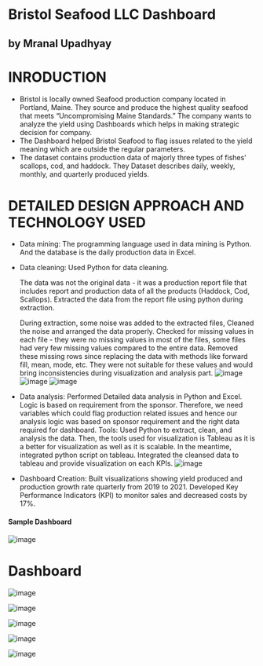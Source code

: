 # Bristol Seafood LLC Dashboard
## by Mranal Upadhyay

# INRODUCTION 
- Bristol is locally owned Seafood production company located in Portland, Maine. They source and produce the highest quality seafood that meets “Uncompromising     Maine   Standards.” The company wants to analyze the yield using Dashboards which helps in making strategic decision for company. 
- The Dashboard helped Bristol Seafood to flag issues related to the yield meaning which are outside the regular parameters. 
- The dataset contains production data of majorly three types of fishes’ scallops, cod, and haddock. They Dataset describes daily, weekly, monthly, and quarterly       produced yields. 

# DETAILED DESIGN APPROACH AND TECHNOLOGY USED
- Data mining: The programming language used in data mining is Python. And the database is the daily production data in Excel.  

- Data cleaning: Used Python for data cleaning. 
  
  The data was not the original data - it was a production report file that includes report and production data of all the products (Haddock, Cod,                   Scallops). Extracted the data from the report file using python during extraction. 

  During extraction, some noise was added to the extracted files, Cleaned the noise and arranged the data properly. Checked for missing values in each file -         they were no missing values in most of the files, some files had very few missing values compared to the entire data. Removed these missing rows since             replacing the data with methods like forward fill, mean, mode, etc. They were not suitable for these values and would bring inconsistencies during visualization   and analysis part.
  ![image](https://user-images.githubusercontent.com/94198619/141537600-a1bb0ff7-423a-423d-8ef9-c67247745dfd.png)
  ![image](https://user-images.githubusercontent.com/94198619/141537693-cd4064fc-cf7f-43a2-9ab7-132ca9c759e0.png)
  ![image](https://user-images.githubusercontent.com/94198619/141537708-9bd2d92b-7d7e-4da7-9a04-c22610360ce0.png)

- Data analysis: Performed Detailed data analysis in Python and Excel. 
  Logic is based on requirement from the sponsor. Therefore, we need variables which could flag production related issues and hence our analysis logic was based on   sponsor requirement and the right data required for dashboard.
  Tools: Used Python to extract, clean, and analysis the data. Then, the tools used for visualization is Tableau as it is a better for visualization as well as it   is scalable. In the meantime, integrated python script on tableau. Integrated the cleansed data to tableau and provide visualization on each KPIs. 
  ![image](https://user-images.githubusercontent.com/94198619/141538026-5436e4ba-a1de-428a-860f-5abb8714fe6a.png)

- Dashboard Creation: Built visualizations showing yield produced and production growth rate quarterly from 2019 to 2021.	Developed Key Performance Indicators       (KPI) to monitor sales and decreased costs by 17%.
#### Sample Dashboard
  ![image](https://user-images.githubusercontent.com/94198619/141538169-9316d645-0c70-4b1d-a591-ad44797b052e.png)
  
  # Dashboard
  
  ![image](https://user-images.githubusercontent.com/94198619/141539090-9d135075-57ec-4efb-9d37-9442e3b44106.png)

  ![image](https://user-images.githubusercontent.com/94198619/141539149-443f6749-ff1c-42e3-b7fe-1252a8489ddf.png)

  ![image](https://user-images.githubusercontent.com/94198619/141539170-3f9f7aaf-54fd-41cc-a92f-270bc0e920d8.png)

  ![image](https://user-images.githubusercontent.com/94198619/141539190-8e691d2a-dc4e-4c97-9ff2-337c9940140b.png)

  ![image](https://user-images.githubusercontent.com/94198619/141539213-f56fa726-32f8-4948-9ec9-15935569ede7.png)

 
 

